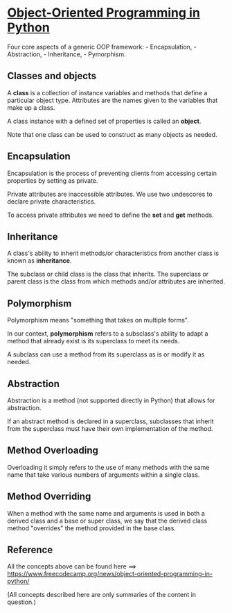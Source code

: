 # [Object-Oriented Programming in Python](https://www.freecodecamp.org/news/object-oriented-programming-in-python/)

Four core aspects of a generic OOP framework:
    - Encapsulation, 
    - Abstraction, 
    - Inheritance, 
    - Pymorphism.

## Classes and objects

A **class** is a collection of instance variables and methods that define a particular object type.
Attributes are the names given to the variables that make up a class.

A class instance with a defined set of properties is called an  **object**.

Note that one class can be used to construct as many objects as needed.

## Encapsulation

Encapsulation is the process of preventing clients from accessing certain properties by setting as private. 

Private attributes are inaccessible attributes. We use two undescores to declare private characteristics.

To access private attributes we need to define the **set** and **get** methods.

## Inheritance

A class's ability to inherit methods/or characteristics from another class is known as **inheritance**.

The subclass or child class is the class that inherits. The superclass or parent class is the class from which methods and/or attributes are inherited.

## Polymorphism

Polymorphism means "something that takes on multiple forms".

In our context, **polymorphism** refers to a subsclass's ability to adapt a method that already exist is its superclass to meet its needs.

A subclass can use a method from its superclass as is or modify it as needed.

## Abstraction

Abstraction is a method (not supported directly in Python) that allows for abstraction.

If an abstract method is declared in a superclass, subclasses that inherit from the superclass must have their own implementation of the method.

## Method Overloading

Overloading it simply refers to the use of many methods with the same name that take various numbers of arguments within a single class.

## Method Overriding

When a method with the same name and arguments is used in both a derived class and a base or super class, we say that the derived class method "overrides" the method provided in the base class.

## Reference

All the concepts above can be found here ==> https://www.freecodecamp.org/news/object-oriented-programming-in-python/

(All concepts described here are only summaries of the content in question.)